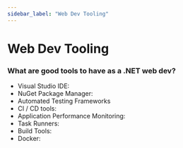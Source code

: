 ```yaml
---
sidebar_label: "Web Dev Tooling"
---
```


# Web Dev Tooling

### What are good tools to have as a .NET web dev?

- Visual Studio IDE:
- NuGet Package Manager:
- Automated Testing Frameworks
- CI / CD tools:
- Application Performance Monitoring:
- Task Runners:
- Build Tools:
- Docker:
